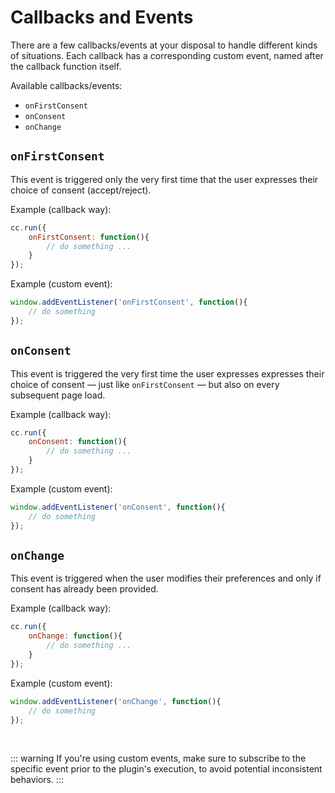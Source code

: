 # Callbacks and Events
There are a few callbacks/events at your disposal to handle different kinds of situations. Each callback has a corresponding custom event, named after the callback function itself.

Available callbacks/events:

- `onFirstConsent`
- `onConsent`
- `onChange`

## `onFirstConsent`
This event is triggered only the very first time that the user expresses their choice of consent (accept/reject).

Example (callback way):
```javascript
cc.run({
    onFirstConsent: function(){
        // do something ...
    }
});
```

Example (custom event):
```javascript
window.addEventListener('onFirstConsent', function(){
    // do something
});
```

## `onConsent`
This event is triggered the very first time the user expresses expresses their choice of consent — just like `onFirstConsent` — but also on every subsequent page load.

Example (callback way):
```javascript
cc.run({
    onConsent: function(){
        // do something ...
    }
});
```

Example (custom event):
```javascript
window.addEventListener('onConsent', function(){
    // do something
});
```

## `onChange`
This event is triggered when the user modifies their preferences and only if consent has already been provided.

Example (callback way):
```javascript
cc.run({
    onChange: function(){
        // do something ...
    }
});
```

Example (custom event):
```javascript
window.addEventListener('onChange', function(){
    // do something
});
```

<br>


::: warning
If you're using custom events, make sure to subscribe to the specific event prior to the plugin's execution, to avoid potential inconsistent behaviors.
:::